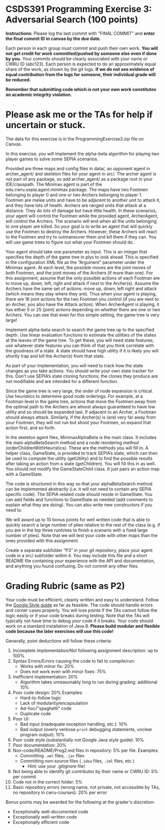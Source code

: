 # CSDS391 Programming Exercise 3:  Adversarial Search (100 points)
**Instructions:** Please log the last commit with "FINAL COMMIT" and **enter the final commit ID in canvas by the due date.** 

Each person in each group must commit and push their own work. **You will not get credit for work committed/pushed by someone else even if done by you.** Your commits should be clearly associated with your name or CWRU ID (abc123). Each person is expected to do an approximately equal share of the work, as shown by the git logs. **If we do not see evidence of equal contribution from the logs for someone, their individual grade will be reduced.** 

**Remember that submitting code which is not your own work constitutes an academic integrity violation.**

Please ask me or the TAs for help if uncertain or stuck.
======================================================================

The data for this exercise is in the ProgrammingExercise3.zip file on Canvas.

In this exercise, you will implement the alpha-beta algorithm for playing two player games to solve some SEPIA scenarios.

Provided are three maps and config files in data/, an opponent agent in archer_agent/ and skeleton files for your agent in src/. The archer agent is not part of any package, so add archer_agent/ as a package root in your IDE/classpath. The Minimax agent is part of the edu.cwru.sepia.agent.minimax package. The maps have two Footmen belonging to player 0 and one or two Archers belonging to player 1. Footmen are melee units and have to be adjacent to another unit to attack it, and they have lots of health. Archers are ranged units that attack at a distance. They do lots of damage but have little health. In these scenarios, your agent will control the Footmen while the provided agent, ArcherAgent, will control the Archers. The scenario will end when all the units belonging to one player are killed. So your goal is to write an agent that will quickly use the Footmen to destroy the Archers. However, these Archers will react to the Footmen and try to outmaneuver them and kill them if they can. You will use game trees to figure out what your Footmen should do.

Your agent should take one parameter as input. This is an integer that specifies the depth of the game tree in plys to look ahead. This is specified in the configuration XML file as the “Argument” parameter under the Minimax agent. At each level, the possible moves are the joint moves of both Footmen, and the joint moves of the Archers (if more than one). For this assignment, assume that the only possible actions of each Footman are to move up, down, left, right and attack if next to the Archer(s). Assume the Archers have the same set of actions: move up, down, left right and attack (which means they stay where they are). Thus when your agent is playing, there are 16 joint actions for the two Footmen you control (if you are next to an Archer, you also have the Attack action). When ArcherAgent is playing, it has either 5 or 25 (joint) actions depending on whether there are one or two Archers. You can see that even for this simple setting, the game tree is very large! 

Implement alpha-beta search to search the game tree up to the specified depth. Use linear evaluation functions to estimate the utilities of the states at the leaves of the game tree. To get these, you will need state features; use whatever state features you can think of that you think correlate with the goodness of a state. A state should have high utility if it is likely you will shortly trap and kill the Archer(s) from that state.

As part of your implementation, you will need to track how the state changes as you take actions. You should write your own state tracker for this. Don’t use SEPIA’s state cloning functions; the clones they produce are not modifiable and are intended for a different function.

Since the game tree is very large, the order of node expansion is critical. Use heuristics to determine good node orderings. For example, at a Footman level in the game tree, actions that move the Footmen away from the optimal path to the Archers are almost always guaranteed to have low utility and so should be expanded last. If adjacent to an Archer, a Footman should always attack. Similarly, if the Archer(s) is (are) very far away from your Footmen, they will not run but shoot your Footmen, so expand that action first, and so forth.

In the skeleton agent files, MinimaxAlphaBeta is the main class. It includes the main alphaBetaSearch method and a node reordering method (orderChildrenWithHeuristics). These are the methods you will fill in. A helper class, GameState, is provided to track SEPIA’s state, which can then be used to compute the utility (getUtility) and to find the possible results after taking an action from a state (getChildren). You will fill this in as well. You should not modify the GameStateChild class. It just pairs an action map with a GameState.

The code is structured in this way so that your alphaBetaSearch method can be implemented abstractly (i.e. it will not need to contain any SEPIA specific code). The SEPIA related code should reside in GameState. You can add fields and functions to GameState as needed (add comments to explain what they are doing). You can also write new constructors if you need to.

We will award up to 10 bonus points for well written code that is able to quickly search a large number of plies relative to the rest of the class (e.g. if you are in the top three runtimes to finish a scenario with a fixed large number of plies). Note that we will test your code with other maps than the ones provided with this assignment. 

Create a separate subfolder “P3” in your git repository, place your agent code in a src/ subfolder within it. You may include this file and a short README file containing your experience with the API and documentation, and anything you found confusing. Do not commit any other files.
 

Grading Rubric (same as P2)
========================

Your code must be efficient, cleanly written and easy to understand. Follow the [Google Style guide](https://google.github.io/styleguide/javaguide.html) as far as feasible. The code should handle errors and corner cases properly. You will lose points if the TAs cannot follow the logic easily or if your code breaks during testing. Note that the TAs will typically not have time to debug your code if it breaks. Your code should work on a standard installation of Java 8. **Please build modular and flexible code because the later exercises will use this code!**

Generally, point deductions will follow these criteria: 
1. Incomplete implementation/Not following assignment description: up to 100% 
2. Syntax Errors/Errors causing the code to fail to compile/run: 
   - Works with minor fix: 20% 
   - Does not work even with minor fixes: 75% 
3. Inefficient implementation: 20% 
   - Algorithm takes unreasonably long to run during grading: additional 10% 
4. Poor code design: 20% Examples:
   - Hard-to-follow logic 
   - Lack of modularity/encapsulation 
   - Ad-hoc/"spaghetti" code 
   - Duplicate code 
5. Poor UI: 
   - Bad input (inadequate exception handling, etc.): 10% 
   - Bad output (overly verbose `print` debugging statements, unclear program output): 10% 
6. Poor code style (substantially not Google Java style guide): 10% 
7. Poor documentation: 20% 
8. Non-code/README/Prog2.md files in repository: 5% per file. Examples:
   - Committing `.xml` files, `.jar` files 
   - Committing non-source files (`.idea` files, `.iml` files, etc.) 
     - Hint: use your .gitignore file! 
9. Not being able to identify git contributor by their name or CWRU ID: 5% per commit 
10.	Code not in the correct folder: 5% 
11. Basic repository errors (wrong name, not private, not accessible by TAs, no repository in cwru-courses): 20% per error

Bonus points may be awarded for the following at the grader's discretion: 
+ Exceptionally well-documented code 
+ Exceptionally well-written code 
+ Exceptionally efficient code 
